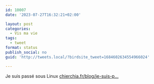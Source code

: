 ```yaml
---
id: 10007
date: '2023-07-27T16:32:21+02:00'

layout: post
categories:
  - Vis ma vie
tags:
  - tweet
format: status
publish_social: no
guid: 'http://tweets.local/?birdsite_tweet=1684602634554966024'

---
```


Je suis passé sous Linux [chierchia.fr/blog/je-suis-p…](https://chierchia.fr/blog/je-suis-passe-sous-linux)